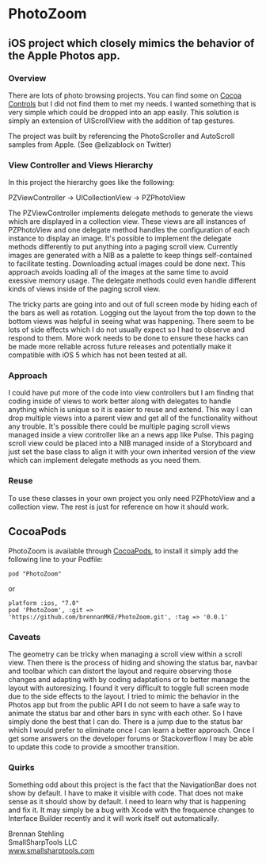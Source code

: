 PhotoZoom
===================

## iOS project which closely mimics the behavior of the Apple Photos app.

### Overview

There are lots of photo browsing projects. You can find some on [Cocoa Controls](http://www.cocoacontrols.com/tags/photo) but I
did not find them to met my needs. I wanted something that is very simple which could be dropped into an app easily. This solution
is simply an extension of UIScrollView with the addition of tap gestures.

The project was built by referencing the PhotoScroller and AutoScroll samples from Apple. (See @elizablock on Twitter)

### View Controller and Views Hierarchy

In this project the hierarchy goes like the following:

PZViewController -> UICollectionView -> PZPhotoView

The PZViewController implements delegate methods to generate the views which are displayed in a collection view. 
These views are all instances of PZPhotoView and one delegate method handles the configuration
of each instance to display an image. It's possible to implement the delegate methods differently to put anything
into a paging scroll view. Currently images are generated with a NIB as a palette to keep things self-contained to
facilitate testing. Downloading actual images could be done next. This approach avoids loading all of the images at
the same time to avoid exessive memory usage. The delegate methods could even handle different kinds of views inside
of the paging scroll view.

The tricky parts are going into and out of full screen mode by hiding each of the bars as well as rotation. Logging
out the layout from the top down to the bottom views was helpful in seeing what was happening. There seem to be lots
of side effects which I do not usually expect so I had to observe and respond to them. More work needs to be done to
ensure these hacks can be made more reliable across future releases and potentially make it compatible with iOS 5 which
has not been tested at all.

### Approach

I could have put more of the code into view controllers but I am finding that coding inside of views to work better along
with delegates to handle anything which is unique so it is easier to reuse and extend. This way I can drop multiple views 
into a parent view and get all of the functionality without any trouble. It's possible there could be multiple paging scroll 
views managed inside a view controller like an a news app like Pulse. This paging scroll view could be placed into a NIB 
managed inside of a Storyboard and just set the base class to align it with your own inherited version of the view which 
can implement delegate methods as you need them.

### Reuse

To use these classes in your own project you only need PZPhotoView and a collection view. The rest is just for reference
on how it should work.

## CocoaPods

PhotoZoom is available through [CocoaPods](http://cocoapods.org), to install
it simply add the following line to your Podfile:

    pod "PhotoZoom"

or

    platform :ios, "7.0"
    pod 'PhotoZoom', :git => 'https://github.com/brennanMKE/PhotoZoom.git', :tag => '0.0.1'

### Caveats

The geometry can be tricky when managing a scroll view within a scroll view. Then there is the process of hiding and showing
the status bar, navbar and toolbar which can distort the layout and require observing those changes and adapting with
by coding adaptations or to better manage the layout with autoresizing. I found it very difficult to toggle full screen
mode due to the side effects to the layout. I tried to mimic the behavior in the Photos app but from the public API I do
not seem to have a safe way to animate the status bar and other bars in sync with each other. So I have simply done the
best that I can do. There is a jump due to the status bar which I would prefer to eliminate once I can learn a better 
approach. Once I get some answers on the developer forums or Stackoverflow I may be able to update this code to provide
a smoother transition.

### Quirks

Something odd about this project is the fact that the NavigationBar does not show by default. I have to make it visible
with code. That does not make sense as it should show by default. I need to learn why that is happening and fix it. It 
may simply be a bug with Xcode with the frequence changes to Interface Builder recently and it will work itself out
automatically.

Brennan Stehling  
SmallSharpTools LLC  
www.smallsharptools.com  
